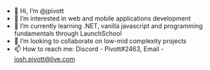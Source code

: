 - 👋 Hi, I’m @jpivott
- 👀 I’m interested in web and mobile applications development
- 🌱 I’m currently learning .NET, vanilla javascript and programming fundamentals through LaunchSchool
- 💞️ I’m looking to collaborate on low-mid complexity projects
- 📫 How to reach me: Discord - Pivott#2463, Email - josh.pivott@live.com

<!---
jpivott/jpivott is a ✨ special ✨ repository because its `README.md` (this file) appears on your GitHub profile.
You can click the Preview link to take a look at your changes.
--->
